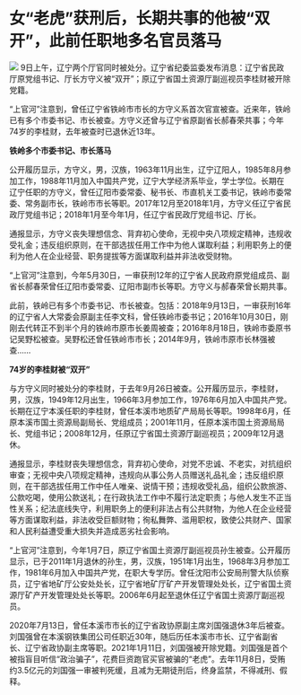 

# 女“老虎”获刑后，长期共事的他被“双开”，此前任职地多名官员落马

![](https://inews.gtimg.com/om_bt/OBXAq1PM-tLv4BO3ReTHkwjX33eO8Is-SMSe4sBMFtkZ8AA/1000)
9日上午，辽宁两个厅官同时被处分。辽宁省纪委监委发布消息：辽宁省民政厅原党组书记、厅长方守义被“双开”；原辽宁省国土资源厅副巡视员李桂财被开除党籍。

“上官河”注意到，曾任辽宁省铁岭市市长的方守义系首次官宣被查。近来年，铁岭已有多个市委书记、市长被查。方守义还曾与辽宁省原副省长郝春荣共事；今年74岁的李桂财，去年被查时已退休近13年。

**铁岭多个市委书记、市长落马**

公开履历显示，方守义，男，汉族，1963年11月出生，辽宁辽阳人，1985年8月参加工作，1988年11月加入中国共产党，辽宁大学经济系毕业，学士学位。长期在辽宁任职的方守义，曾任辽阳市委常委、秘书长、市直机关工委书记，铁岭市委常委、常务副市长，铁岭市市长等职。2017年12月至2018年1月，方守义任辽宁省民政厅党组书记；2018年1月至今年1月，任辽宁省民政厅党组书记、厅长。

通报显示，方守义丧失理想信念、背弃初心使命，无视中央八项规定精神，违规收受礼金；违反组织原则，在干部选拔任用工作中为他人谋取利益；利用职务上的便利为他人在企业经营、职务提拔等方面谋取利益并非法收受财物。

“上官河”注意到，今年5月30日，一审获刑12年的辽宁省人民政府原党组成员、副省长郝春荣曾任辽阳市委常委、辽阳市副市长等职。方守义与郝春荣曾长期共事。

此前，铁岭已有多个市委书记、市长被查。包括：2018年9月13日，一审获刑16年的辽宁省人大常委会原副主任李文科，曾任铁岭市委书记；2016年10月30日，刚刚去代转正不到半个月的铁岭市原市长姜周被查；2016年8月18日，铁岭市委原书记吴野松被查。吴野松还曾任铁岭市市长；2014年9月，铁岭市原市长林强被查……

**74岁的李桂财被“双开”**

与方守义同时被处分的李桂财，于去年9月26日被查。公开履历显示，李桂财，男，汉族，1949年12月出生，1966年3月参加工作，1976年6月加入中国共产党。长期在辽宁本溪任职的李桂财，曾任本溪市地质矿产局局长等职。1998年6月，任原本溪市国土资源局副局长、党组成员；2001年11月，任原本溪市国土资源局局长、党组书记；2008年12月，任原辽宁省国土资源厅副巡视员；2009年12月退休。

通报显示，李桂财丧失理想信念，背弃初心使命，对党不忠诚、不老实，对抗组织审查；无视中央八项规定精神，违规向从事公务人员赠送礼品礼金；违反组织原则，在干部选拔任用工作中任人唯亲、说情干预；违规收受礼品，组织公款旅游、公款吃喝，使用公款送礼；在行政执法工作中不履行法定职责；与他人发生不正当性关系；纪法底线失守，利用职务上的便利非法占有公共财物，为他人在企业经营等方面谋取利益，非法收受巨额财物；徇私舞弊、滥用职权，致使公共财产、国家和人民利益遭受重大损失并造成恶劣社会影响。

“上官河”注意到，今年1月7日，原辽宁省国土资源厅副巡视员孙生被查。公开履历显示，已于2011年1月退休的孙生，男，汉族，1951年1月出生，1968年3月参加工作，1981年6月加入中国共产党，在职大专学历。曾任沈阳市公安局刑警大队侦察员，辽宁省地矿厅公安处处长，辽宁省地矿厅矿产开发管理处处长，辽宁省国土资源厅矿产开发管理处处长等职。2006年6月起至退休任辽宁省国土资源厅副巡视员。

2020年7月13日，曾任本溪市市长的辽宁省政协原副主席刘国强退休3年后被查。刘国强曾在本溪钢铁集团公司任职近30年，随后历任本溪市市长、辽宁省副省长、辽宁省政协副主席等职。2021年1月11日，刘国强被开除党籍。刘国强是首个被指盲目听信“政治骗子”，花费巨资跑官买官被骗的“老虎”。去年11月8日，受贿约3.5亿元的刘国强一审被判死缓，且减为无期徒刑后，终身监禁，不得减刑、假释。

